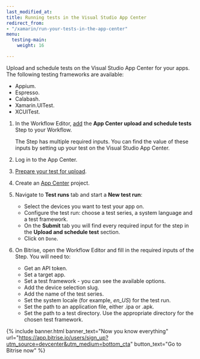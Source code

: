 ```yaml
---
last_modified_at: 
title: Running tests in the Visual Studio App Center
redirect_from:
- "/xamarin/run-your-tests-in-the-app-center"
menu:
  testing-main:
    weight: 16

---
```

Upload and schedule tests on the Visual Studio App Center for your apps. The following testing frameworks are available:

* Appium.
* Espresso.
* Calabash.
* Xamarin.UITest.
* XCUITest.

1. In the Workflow Editor, [add](/getting-started/getting-started-workflows/) the **App Center upload and schedule tests** Step to your Workflow.

   The Step has multiple required inputs. You can find the value of these inputs by setting up your test on the Visual Studio App Center.
2. Log in to the App Center.
3. [Prepare your test for upload](https://docs.microsoft.com/en-us/appcenter/test-cloud/preparing-for-upload/).
4. Create an [App Center](https://appcenter.ms/apps) project.
5. Navigate to **Test runs** tab and start a **New test run**:
   * Select the devices you want to test your app on.
   * Configure the test run:  choose a test series, a system language and a test framework.
   * On the **Submit** tab you will find every required input for the step in the **Upload and schedule test** section.
   * Click on `Done`.
6. On Bitrise, open the Workflow Editor and fill in the required inputs of the Step. You will need to:
   * Get an API token.
   * Set a target app.
   * Set a test framework - you can see the available options.
   * Add the device selection slug.
   * Add the name of the test series.
   * Set the system locale (for example, _en_US_) for the test run.
   * Set the path to an application file, either .ipa or .apk.
   * Set the path to a test directory. Use the appropriate directory for the chosen test framework.

{% include banner.html banner_text="Now you know everything" url="https://app.bitrise.io/users/sign_up?utm_source=devcenter&utm_medium=bottom_cta" button_text="Go to Bitrise now" %}
